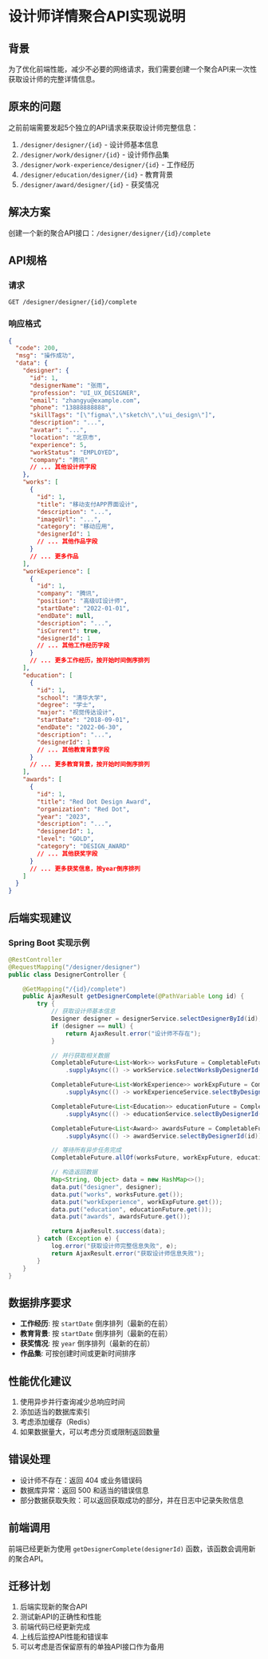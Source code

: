 # 设计师详情聚合API实现说明

## 背景
为了优化前端性能，减少不必要的网络请求，我们需要创建一个聚合API来一次性获取设计师的完整详情信息。

## 原来的问题
之前前端需要发起5个独立的API请求来获取设计师完整信息：
1. `/designer/designer/{id}` - 设计师基本信息
2. `/designer/work/designer/{id}` - 设计师作品集
3. `/designer/work-experience/designer/{id}` - 工作经历
4. `/designer/education/designer/{id}` - 教育背景
5. `/designer/award/designer/{id}` - 获奖情况

## 解决方案
创建一个新的聚合API接口：`/designer/designer/{id}/complete`

## API规格

### 请求
```
GET /designer/designer/{id}/complete
```

### 响应格式
```json
{
  "code": 200,
  "msg": "操作成功",
  "data": {
    "designer": {
      "id": 1,
      "designerName": "张雨",
      "profession": "UI_UX_DESIGNER",
      "email": "zhangyu@example.com",
      "phone": "13888888888",
      "skillTags": "[\"figma\",\"sketch\",\"ui_design\"]",
      "description": "...",
      "avatar": "...",
      "location": "北京市",
      "experience": 5,
      "workStatus": "EMPLOYED",
      "company": "腾讯"
      // ... 其他设计师字段
    },
    "works": [
      {
        "id": 1,
        "title": "移动支付APP界面设计",
        "description": "...",
        "imageUrl": "...",
        "category": "移动应用",
        "designerId": 1
        // ... 其他作品字段
      }
      // ... 更多作品
    ],
    "workExperience": [
      {
        "id": 1,
        "company": "腾讯",
        "position": "高级UI设计师",
        "startDate": "2022-01-01",
        "endDate": null,
        "description": "...",
        "isCurrent": true,
        "designerId": 1
        // ... 其他工作经历字段
      }
      // ... 更多工作经历，按开始时间倒序排列
    ],
    "education": [
      {
        "id": 1,
        "school": "清华大学",
        "degree": "学士",
        "major": "视觉传达设计",
        "startDate": "2018-09-01",
        "endDate": "2022-06-30",
        "description": "...",
        "designerId": 1
        // ... 其他教育背景字段
      }
      // ... 更多教育背景，按开始时间倒序排列
    ],
    "awards": [
      {
        "id": 1,
        "title": "Red Dot Design Award",
        "organization": "Red Dot",
        "year": "2023",
        "description": "...",
        "designerId": 1,
        "level": "GOLD",
        "category": "DESIGN_AWARD"
        // ... 其他获奖字段
      }
      // ... 更多获奖信息，按year倒序排列
    ]
  }
}
```

## 后端实现建议

### Spring Boot 实现示例
```java
@RestController
@RequestMapping("/designer/designer")
public class DesignerController {

    @GetMapping("/{id}/complete")
    public AjaxResult getDesignerComplete(@PathVariable Long id) {
        try {
            // 获取设计师基本信息
            Designer designer = designerService.selectDesignerById(id);
            if (designer == null) {
                return AjaxResult.error("设计师不存在");
            }

            // 并行获取相关数据
            CompletableFuture<List<Work>> worksFuture = CompletableFuture
                .supplyAsync(() -> workService.selectWorksByDesignerId(id));

            CompletableFuture<List<WorkExperience>> workExpFuture = CompletableFuture
                .supplyAsync(() -> workExperienceService.selectByDesignerId(id));

            CompletableFuture<List<Education>> educationFuture = CompletableFuture
                .supplyAsync(() -> educationService.selectByDesignerId(id));

            CompletableFuture<List<Award>> awardsFuture = CompletableFuture
                .supplyAsync(() -> awardService.selectByDesignerId(id));

            // 等待所有异步任务完成
            CompletableFuture.allOf(worksFuture, workExpFuture, educationFuture, awardsFuture).join();

            // 构造返回数据
            Map<String, Object> data = new HashMap<>();
            data.put("designer", designer);
            data.put("works", worksFuture.get());
            data.put("workExperience", workExpFuture.get());
            data.put("education", educationFuture.get());
            data.put("awards", awardsFuture.get());

            return AjaxResult.success(data);
        } catch (Exception e) {
            log.error("获取设计师完整信息失败", e);
            return AjaxResult.error("获取设计师信息失败");
        }
    }
}
```

## 数据排序要求
- **工作经历**: 按 `startDate` 倒序排列（最新的在前）
- **教育背景**: 按 `startDate` 倒序排列（最新的在前）
- **获奖情况**: 按 `year` 倒序排列（最新的在前）
- **作品集**: 可按创建时间或更新时间排序

## 性能优化建议
1. 使用异步并行查询减少总响应时间
2. 添加适当的数据库索引
3. 考虑添加缓存（Redis）
4. 如果数据量大，可以考虑分页或限制返回数量

## 错误处理
- 设计师不存在：返回 404 或业务错误码
- 数据库异常：返回 500 和适当的错误信息
- 部分数据获取失败：可以返回获取成功的部分，并在日志中记录失败信息

## 前端调用
前端已经更新为使用 `getDesignerComplete(designerId)` 函数，该函数会调用新的聚合API。

## 迁移计划
1. 后端实现新的聚合API
2. 测试新API的正确性和性能
3. 前端代码已经更新完成
4. 上线后监控API性能和错误率
5. 可以考虑是否保留原有的单独API接口作为备用
